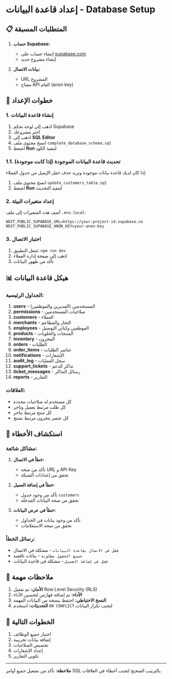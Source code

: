 # إعداد قاعدة البيانات - Database Setup

## 📋 المتطلبات المسبقة

1. **حساب Supabase:**
   - إنشاء حساب على [supabase.com](https://supabase.com)
   - إنشاء مشروع جديد

2. **بيانات الاتصال:**
   - URL المشروع
   - مفتاح API العام (anon key)

## 🚀 خطوات الإعداد

### 1. إنشاء قاعدة البيانات

1. اذهب إلى لوحة تحكم Supabase
2. اختر مشروعك
3. اذهب إلى **SQL Editor**
4. انسخ محتوى ملف `complete_database_schema.sql`
5. اضغط **Run** لتنفيذ الكود

### 1.1. تحديث قاعدة البيانات الموجودة (إذا كانت موجودة)

إذا كان لديك قاعدة بيانات موجودة وتريد حذف حقل الإيميل من جدول العملاء:

1. انسخ محتوى ملف `update_customers_table.sql`
2. اضغط **Run** لتنفيذ التحديث

### 2. إعداد متغيرات البيئة

أضف هذه المتغيرات إلى ملف `.env.local`:

```env
NEXT_PUBLIC_SUPABASE_URL=https://your-project-id.supabase.co
NEXT_PUBLIC_SUPABASE_ANON_KEY=your-anon-key
```

### 3. اختبار الاتصال

1. شغل التطبيق: `npm run dev`
2. اذهب إلى صفحة إدارة العملاء
3. تأكد من ظهور البيانات

## 📊 هيكل قاعدة البيانات

### الجداول الرئيسية:

1. **users** - المستخدمين (المديرين والموظفين)
2. **permissions** - صلاحيات المستخدمين
3. **customers** - العملاء
4. **merchants** - التجار والمطاعم
5. **employees** - الموظفين وكباتن التوصيل
6. **products** - المنتجات والحلويات
7. **inventory** - المخزون
8. **orders** - الطلبات
9. **order_items** - عناصر الطلبات
10. **notifications** - الإشعارات
11. **audit_log** - سجل العمليات
12. **support_tickets** - تذاكر الدعم
13. **ticket_messages** - رسائل التذاكر
14. **reports** - التقارير

### العلاقات:

- كل مستخدم له صلاحيات محددة
- كل طلب مرتبط بعميل وتاجر
- كل منتج مرتبط بتاجر
- كل عنصر مخزون مرتبط بمنتج

## 🔧 استكشاف الأخطاء

### مشاكل شائعة:

1. **خطأ في الاتصال:**
   - تأكد من صحة URL و API Key
   - تحقق من إعدادات الشبكة

2. **خطأ في إضافة العميل:**
   - تأكد من وجود جدول `customers`
   - تحقق من صحة البيانات المدخلة

3. **خطأ في عرض البيانات:**
   - تأكد من وجود بيانات في الجداول
   - تحقق من صحة الاستعلامات

### رسائل الخطأ:

- `فشل في الاتصال بقاعدة البيانات` - مشكلة في الاتصال
- `جميع الحقول مطلوبة` - بيانات ناقصة
- `فشل في إضافة العميل` - مشكلة في قاعدة البيانات

## 📝 ملاحظات مهمة

1. **الأمان:** تم تفعيل Row Level Security (RLS)
2. **الأداء:** تم إضافة فهارس لتحسين الأداء
3. **النسخ الاحتياطي:** احتفظ بنسخة من البيانات المهمة
4. **التحديثات:** استخدم `ON CONFLICT` لتجنب تكرار البيانات

## 🎯 الخطوات التالية

1. اختبار جميع الوظائف
2. إضافة بيانات تجريبية
3. تخصيص الصلاحيات
4. إعداد الإشعارات
5. تكوين التقارير

---

**ملاحظة:** تأكد من تشغيل جميع أوامر SQL بالترتيب الصحيح لتجنب أخطاء في العلاقات. 